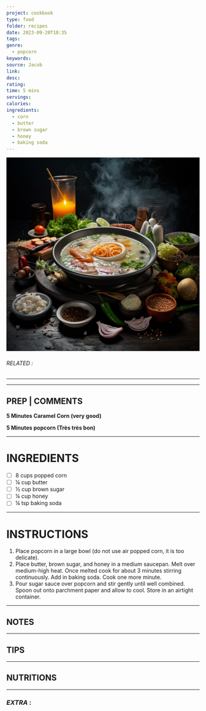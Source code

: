```yaml
---
project: cookbook
type: food
folder: recipes
date: 2023-09-20T18:35
tags: 
genre:
  - popcorn
keywords: 
source: Jacob
link: 
desc: 
rating: 
time: 5 mins
servings: 
calories: 
ingredients:
  - corn
  - butter
  - brown sugar
  - honey
  - baking soda
---
```


![IMAGE](_default.png)

###### *RELATED* : 
---


---
## PREP | COMMENTS

**5 Minutes Caramel Corn (very good)**

**5 Minutes popcorn (Très très bon)**

---
# INGREDIENTS

- [ ] 8 cups popped corn
- [ ] ¼ cup butter
- [ ] ½ cup brown sugar
- [ ] ¼ cup honey
- [ ] ¼ tsp baking soda

---
# INSTRUCTIONS

1. Place popcorn in a large bowl (do not use air popped corn, it is too delicate).
2. Place butter, brown sugar, and honey in a medium saucepan. Melt over medium-high heat. Once melted cook for about 3 minutes stirring continuously. Add in baking soda. Cook one more minute.
3. Pour sugar sauce over popcorn and stir gently until well combined. Spoon out onto parchment paper and allow to cool. Store in an airtight container.

---
## NOTES



---
## TIPS



---
## NUTRITIONS



---
### *EXTRA* :



